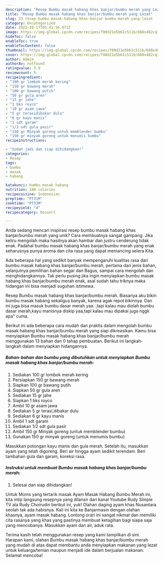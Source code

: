 ```yaml
---
description: "Resep Bumbu masak habang khas banjar/bumbu merah yang Lezat"
title: "Resep Bumbu masak habang khas banjar/bumbu merah yang Lezat"
slug: 33-resep-bumbu-masak-habang-khas-banjar-bumbu-merah-yang-lezat
category: Uncategorized
date: 2022-10-17T05:41:56.971Z
image: https://img-global.cpcdn.com/recipes/f00d21e5b61c511b/680x482cq70/bumbu-masak-habang-khas-banjarbumbu-merah-foto-resep-utama.jpg
hideToc: false
enableToc: true
enableTocContent: false
thumbnail: https://img-global.cpcdn.com/recipes/f00d21e5b61c511b/680x482cq70/bumbu-masak-habang-khas-banjarbumbu-merah-foto-resep-utama.jpg
cover: https://img-global.cpcdn.com/recipes/f00d21e5b61c511b/680x482cq70/bumbu-masak-habang-khas-banjarbumbu-merah-foto-resep-utama.jpg
author: Admin
authorAv: notfound
ratingvalue: 3.9
reviewcount: 5
recipeingredient:
- "100 gr lombok merah kering"
- "150 gr bawang merah"
- "100 gr bawang putih"
- "50 gr gula aren"
- "15 gr jahe"
- "1 bks royco"
- "10 gr asam jawa"
- "5 gr terasidibakar dulu"
- "6 gr kayu manis"
- "1 sdt garam"
- "1/2 sdt gula pasir"
- "150 gr Minyak goreng untuk memblender bumbu"
- "150 gr minyak goreng untuk menumis bumbu"
recipeinstructions:

- "Sudah jadi dan siap dihidangkan!"
categories:
- Resep
tags:
- bumbu
- masak
- habang

katakunci: bumbu masak habang 
nutrition: 180 calories
recipecuisine: Indonesian
preptime: "PT31M"
cooktime: "PT33M"
recipeyield: "4"
recipecategory: Dessert

---
```





Anda sedang mencari inspirasi resep bumbu masak habang khas banjar/bumbu merah yang unik? Cara membuatnya sangat gampang. Jika keliru mengolah maka hasilnya akan hambar dan justru cenderung tidak enak. Padahal bumbu masak habang khas banjar/bumbu merah yang enak seharusnya punya aroma dan cita rasa yang dapat memancing selera Kita.





Ada beberapa hal yang sedikit banyak mempengaruhi kualitas rasa dari bumbu masak habang khas banjar/bumbu merah, pertama dari jenis bahan, selanjutnya pemilihan bahan segar dan Bagus, sampai cara mengolah dan menghidangkannya. Tak perlu pusing jika ingin menyiapkan bumbu masak habang khas banjar/bumbu merah enak,      asal sudah tahu triknya maka hidangan ini bisa menjadi suguhan istimewa.














Resep Bumbu masak habang khas banjar/bumbu merah. Biasanya aku bikin bumbu masak habang sekaligus banyak, karena agak repot bikinnya. Dan ini juga bisa masuk bumbu dasar merah yaa. ,tapi kalau mau diolah bumbu dasar merah,kayu manisnya diskip yaa,tapi kalau mau dipakai juga nggk apa&#34; cuma.






Berikut ini ada beberapa cara mudah dan praktis dalam mengolah bumbu masak habang khas banjar/bumbu merah yang siap dikreasikan. Kamu bisa menyiapkan Bumbu masak habang khas banjar/bumbu merah menggunakan 13 bahan dan 0 tahap pembuatan. Berikut ini langkah-langkah dalam menyiapkan hidangannya.

<!--inarticleads1-->

##### Bahan-bahan dan bumbu yang dibutuhkan untuk menyiapkan Bumbu masak habang khas banjar/bumbu merah:

1. Sediakan 100 gr lombok merah kering
1. Persiapkan 150 gr bawang merah
1. Siapkan 100 gr bawang putih
1. Siapkan 50 gr gula aren
1. Sediakan 15 gr jahe
1. Siapkan 1 bks royco
1. Ambil 10 gr asam jawa
1. Sediakan 5 gr terasi,dibakar dulu
1. Sediakan 6 gr kayu manis
1. Ambil 1 sdt garam
1. Sediakan 1/2 sdt gula pasir
1. Ambil 150 gr Minyak goreng (untuk memblender bumbu)
1. Gunakan 150 gr minyak goreng (untuk menumis bumbu)


Masukkan potongan kayu manis dan gula merah. Setelah itu, masukkan ayam yang telah digoreng. Beri air hingga ayam sedikit terendam. Beri tambahan gula dan garam, koreksi rasa. 

<!--inarticleads2-->

##### Instruksi untuk membuat Bumbu masak habang khas banjar/bumbu merah:


1. Selesai dan siap dihidangkan!

Untuk Moms yang tertarik masak Ayam Masak Habang Bumbu Merah ini, kita intip langsung resepnya yang dilansir dari kanal Youtube Rudy Simple TV ala Rudy Choirudin berikut ini, yuk! Olahan daging ayam khas Nusantara seolah tak ada habisnya. Kali ini kita ke Banjarmasin dengan olahan khasnya, ayam masak habang. Lontong orari ini sangat nikmat dan memiliki cita rasanya yang khas yang pastinya membuat ketagihan bagi siapa saja yang mencobanya. Masukkan ayam dan air, aduk rata. 

Terima kasih telah menggunakan resep yang kami tampilkan di sini. Harapan kami, olahan Bumbu masak habang khas banjar/bumbu merah yang mudah di atas dapat membantu anda menyiapkan makanan yang lezat untuk keluarga/teman maupun menjadi ide dalam berjualan makanan. Selamat mencoba!
